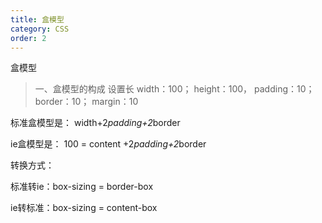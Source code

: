 ```yaml
---
title: 盒模型
category: CSS
order: 2
---
```


盒模型

> 一、盒模型的构成
  设置长 width：100； height：100， padding：10；border：10； margin：10

  标准盒模型是： width+2*padding+2*border

  ie盒模型是： 100 = content +2*padding+2*border

  转换方式：
  
  标准转ie：box-sizing = border-box

  ie转标准：box-sizing = content-box


